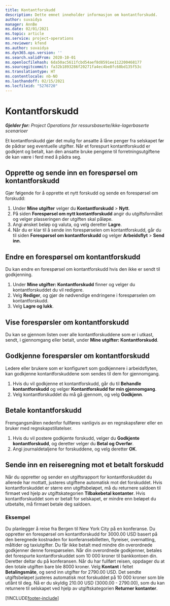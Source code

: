 ```yaml
---
title: Kontantforskudd
description: Dette emnet inneholder informasjon om kontantforskudd.
author: suvaidya
manager: AnnBe
ms.date: 02/01/2021
ms.topic: article
ms.service: project-operations
ms.reviewer: kfend
ms.author: suvaidya
ms.dyn365.ops.version: ''
ms.search.validFrom: 2020-10-01
ms.openlocfilehash: 6da50ac5611fcbd54aef8d8591ee112200468177
ms.sourcegitcommit: fa32b1893286f20271fa4ec4be8fc68bd135f53c
ms.translationtype: HT
ms.contentlocale: nb-NO
ms.lasthandoff: 02/15/2021
ms.locfileid: "5276720"
---
```

# <a name="cash-advance"></a>Kontantforskudd

_**Gjelder for:** Project Operations for ressursbaserte/ikke-lagerbaserte scenarioer_

Et kontantforskudd gjør det mulig for ansatte å låne penger fra selskapet før de pådrar seg eventuelle utgifter. Når et forespurt kontantforskudd er godkjent og betalt, kan den ansatte bruke pengene til forretningsutgiftene de kan være i ferd med å pådra seg. 

## <a name="create-and-submit-a-cash-advance-request"></a>Opprette og sende inn en forespørsel om kontantforskudd
Gjør følgende for å opprette et nytt forskudd og sende en forespørsel om forskudd: 

1. Under **Mine utgifter** velger du **Kontantforskudd** > **Nytt**. 
2. På siden **Forespørsel om nytt kontantforskudd** angir du utgiftsformålet og velger plasseringen der utgiften skal påløpe.
3. Angi ønsket beløp og valuta, og velg deretter **Lagre**. 
4. Når du er klar til å sende inn forespørselen om kontantforskudd, går du til siden **Forespørsel om kontantforskudd** og velger **Arbeidsflyt** > **Send inn**.

## <a name="modify-a-cash-advance-request"></a>Endre en forespørsel om kontantforskudd

Du kan endre en forespørsel om kontantforskudd hvis den ikke er sendt til godkjenning.

1. Under **Mine utgifter: Kontantforskudd** finner og velger du kontantforskuddet du vil redigere.
2. Velg **Rediger**, og gjør de nødvendige endringene i forespørselen om kontantforskudd. 
3. Velg **Lagre og lukk**.


## <a name="view-cash-advance-requests"></a>Vise forespørsler om kontantforskudd
Du kan se gjennom listen over alle kontantforskuddene som er i utkast, sendt, i gjennomgang eller betalt, under **Mine utgifter: Kontantforskudd**. 

## <a name="approve-cash-advance-requests"></a>Godkjenne forespørsler om kontantforskudd

Ledere eller brukere som er konfigurert som godkjennere i arbeidsflyten, kan godkjenne kontantforskuddene som sendes til dem for gjennomgang. 

1. Hvis du vil godkjenne et kontantforskudd, går du til **Behandle kontantforskudd** og velger **Kontantforskudd for min gjennomgang**.
2. Velg kontantforskuddet du må gå gjennom, og velg **Godkjenn**.  

## <a name="pay-cash-advances"></a>Betale kontantforskudd 
Fremgangsmåten nedenfor fullføres vanligvis av en regnskapsfører eller en bruker med regnskapstillatelser.

1. Hvis du vil postere godkjente forskudd, velger du **Godkjente kontantforskudd**, og deretter velger du **Betal og Overfør**.  
2. Angi journaldetaljene for forskuddene, og velg deretter **OK**. 

## <a name="submit-an-expense-report-against-a-paid-cash-advance"></a>Sende inn en reiseregning mot et betalt forskudd 

Når du oppretter og sender en utgiftsrapport for kontantforskuddet du allerede har mottatt, justeres utgiftene automatisk mot det forskuddet. Hvis kontantforskuddet er større enn utgiftsbeløpet, må du returnere saldoen til firmaet ved hjelp av utgiftskategorien **Tilbakebetal kontanter**. Hvis kontantforskuddet som er betalt for selskapet, er mindre enn beløpet du utbetalte, må firmaet betale deg saldoen. 

### <a name="example"></a>Eksempel
Du planlegger å reise fra Bergen til New York City på en konferanse. Du oppretter en forespørsel om kontantforskudd for 3000.00 USD basert på den beregnede kostnaden for konferansebilletten, flyreiser, overnatting, måltider og taxiutgifter. Du får ikke betalt med mindre din overordnede godkjenner denne forespørselen. Når din overordnede godkjenner, betales det forespurte kontantforskuddet som 10 000 kroner til bankkontoen din. Deretter deltar du på konferansen. Når du har fullført reisen, oppdager du at den totale utgiften bare ble 8000 kroner. Velg **Kontant** i feltet **Betalingsmåte**, og send inn utgifter for 2790.00 USD. Det sendte utgiftsbeløpet justeres automatisk mot forskuddet på 10 000 kroner som ble utlånt til deg. Nå er du skyldig 210.00 USD (3000.00 - 2790.00), som du kan returnere til selskapet ved hjelp av utgiftskategorien **Returner kontanter**.



[!INCLUDE[footer-include](../includes/footer-banner.md)]